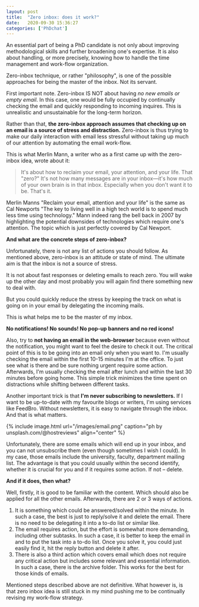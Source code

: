 ```yaml
---
layout: post
title:  "Zero inbox: does it work?"
date:   2020-09-30 15:36:27
categories: ['PhDchat']
---
```

An essential part of being a PhD candidate is not only about improving methodological skills and further broadening one's expertise. It is also about handling, or more precisely, knowing how to handle the time management and work-flow organization.

Zero-inbox technique, or rather "philosophy", is one of the possible approaches for being the master of the inbox. Not its servant.

First important note. Zero-inbox IS NOT about having *no new emails or empty email*. In this case, one would be fully occupied by continually checking the email and quickly responding to incoming inquires. This is unrealistic and unsustainable for the long-term horizon.

Rather than that, **the zero-inbox approach assumes that checking up on an email is a source of stress and distraction.** Zero-inbox is thus trying to make our daily interaction with email less stressful without taking up much of our attention by automating the email work-flow.

This is what Merlin Mann, a writer who as a first came up with the zero-inbox idea, wrote about it:

> It's about how to reclaim your email, your attention, and your life. That "zero?" It's not how many messages are in your inbox—it's how much of your own brain is in that inbox. Especially when you don't want it to be. That's it. 

Merlin Manns "Reclaim your email, attention and your life" is the same as Cal Newports "The key to living well in a high tech world is to spend much less time using technology." Mann indeed rang the bell back in 2007 by highlighting the potential downsides of technologies which require one's attention. The topic which is just perfectly covered by Cal Newport.

**And what are the concrete steps of zero-inbox?**

Unfortunately, there is not any list of actions you should follow. As mentioned above, zero-inbox is an attitude or state of mind. The ultimate aim is that the inbox is not a source of stress.

It is not about fast responses or deleting emails to reach zero. You will wake up the other day and most probably you will again find there something new to deal with.

But you could quickly reduce the stress by keeping the track on what is going on in your email by delegating the incoming mails.

This is what helps me to be the master of my inbox.

**No notifications! No sounds! No pop-up banners and no red icons!**

Also, try to **not having an email in the web-browser** because even without the notification, you might want to feel the desire to check it out. The critical point of this is to be going into an email only when you want to. I'm usually checking the email within the first 10-15 minutes I'm at the office. To just see what is there and be sure nothing urgent require some action. Afterwards, I'm usually checking the email after lunch and within the last 30 minutes before going home. This simple trick minimizes the time spent on distractions while shifting between different tasks.

Another important trick is that **I'm never subscribing to newsletters.** If I want to be up-to-date with my favourite blogs or writers, I'm using services like FeedBro. Without newsletters, it is easy to navigate through the inbox. And that is what matters. 

{% include image.html url="/images/email.png" caption="ph by unsplash.com/@hostreviews" align="center" %}

Unfortunately, there are some emails which will end up in your inbox, and you can not unsubscribe them (even though sometimes I wish I could). In my case, those emails include the university, faculty, department mailing list. The advantage is that you could usually within the second identify, whether it is crucial for you and if it requires some action. If not – delete.

**And if it does, then what?**

Well, firstly, it is good to be familiar with the content. Which should also be applied for all the other emails. Afterwards, there are 2 or 3 ways of actions.


1. It is something which could be answered/solved within the minute. In such a case, the best is just to reply/solve it and delete the email. There is no need to be delegating it into a to-do list or similar like.
2. The email requires action, but the effort is somewhat more demanding, including other subtasks. In such a case, it is better to keep the email in and to put the task into a to-do list. Once you solve it, you could just easily find it, hit the reply button and delete it after.
3. There is also a third action which covers email which does not require any critical action but includes some relevant and essential information. In such a case, there is the archive folder. This works for the best for those kinds of emails.

Mentioned steps described above are not definitive. What however is, is that zero inbox idea is still stuck in my mind pushing me to be continually revising my work-flow strategy.
